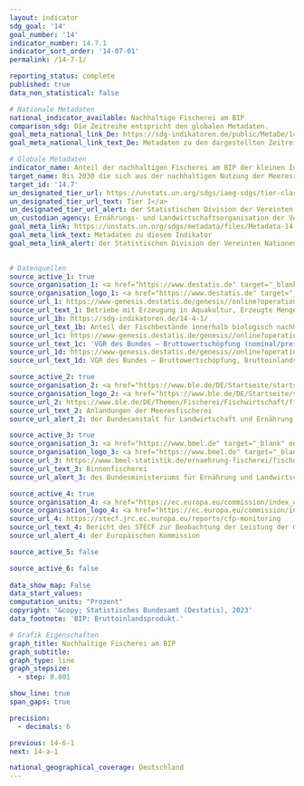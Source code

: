 ```yaml
---
layout: indicator    
sdg_goal: '14'    
goal_number: '14'    
indicator_number: 14.7.1    
indicator_sort_order: '14-07-01'    
permalink: /14-7-1/    

reporting_status: complete    
published: true    
data_non_statistical: false    

# Nationale Metadaten    
national_indicator_available: Nachhaltige Fischerei am BIP    
comparison_sdg: Die Zeitreihe entspricht den globalen Metadaten.    
goal_meta_national_link_De: https://sdg-indikatoren.de/public/MetaDe/14.7.1.pdf
goal_meta_national_link_text_De: Metadaten zu den dargestellten Zeitreihen    

# Globale Metadaten    
indicator_name: Anteil der nachhaltigen Fischerei am BIP der kleinen Inselentwicklungsländer, der am wenigsten entwickelten Länder und aller Länder    
target_name: Bis 2030 die sich aus der nachhaltigen Nutzung der Meeresressourcen ergebenden wirtschaftlichen Vorteile für die kleinen Inselentwicklungsländer und die am wenigsten entwickelten Länder erhöhen, namentlich durch nachhaltiges Management der Fischerei, der Aquakultur und des Tourismus    
target_id: '14.7'    
un_designated_tier_url: https://unstats.un.org/sdgs/iaeg-sdgs/tier-classification/'    
un_designated_tier_url_text: Tier I</a>    
un_designated_tier_url_alert: der Statistischen Division der Vereinten Nationen    
un_custodian_agency: Ernährungs- und Landwirtschaftsorganisation der Vereinten Nationen (FAO)<br>Weltüberwachungszentrum für Naturschutz der Vereinten Nationen (UNEP-WCMC)    
goal_meta_link: https://unstats.un.org/sdgs/metadata/files/Metadata-14-07-01.pdf    
goal_meta_link_text: Metadaten zu diesem Indikator    
goal_meta_link_alert: der Statistischen Division der Vereinten Nationen    
    

# Datenquellen
source_active_1: true
source_organisation_1: <a href="https://www.destatis.de" target="_blank"> Statistisches Bundesamt (Destatis) </a>
source_organisation_logo_1: <a href="https://www.destatis.de" target="_blank"><img src="https://sdg-indikatoren.de/public/OrgImgDe/destatis.png" alt="Logo destatis" style="height:60px; width:148px"/></a>
source_url_1: https://www-genesis.destatis.de/genesis//online?operation=table&code=41362-0001&bypass=true&language=de
source_url_text_1: Betriebe mit Erzeugung in Aquakultur, Erzeugte Menge
source_url_1b: https://sdg-indikatoren.de/14-4-1/
source_url_text_1b: Anteil der Fischbestände innerhalb biologisch nachhaltiger Grenzen
source_url_1c: https://www-genesis.destatis.de/genesis//online?operation=table&code=81000-0103&bypass=true&language=de
source_url_text_1c: 'VGR des Bundes – Bruttowertschöpfung (nominal/preisbereinigt): Wirtschaftsbereiche – GENESIS online 81000-0103'
source_url_1d: https://www-genesis.destatis.de/genesis//online?operation=table&code=81000-0001&bypass=true&language=de
source_url_text_1d: VGR des Bundes – Bruttowertschöpfung, Bruttoinlandsprodukt (nominal/preisbereinigt) – GENESIS online 81000-0001

source_active_2: true
source_organisation_2: <a href="https://www.ble.de/DE/Startseite/startseite_node.html" target="_blank" onclick="return confirm_alert('der Bundesanstalt für Landwirtschaft und Ernährung','De');"> Bundesanstalt für Landwirtschaft und Ernährung (BLE) </a>
source_organisation_logo_2: <a href="https://www.ble.de/DE/Startseite/startseite_node.html" target="_blank" onclick="return confirm_alert('der Bundesanstalt für Landwirtschaft und Ernährung','De');"><img src="https://sdg-indikatoren.de/public/OrgImgDe/ble.png" alt="Logo ble" style="height:60px; width:148px"/></a>
source_url_2: https://www.ble.de/DE/Themen/Fischerei/Fischwirtschaft/fischwirtschaft_node.html
source_url_text_2: Anlandungen der Meeresfischerei
source_url_alert_2: der Bundesanstalt für Landwirtschaft und Ernährung

source_active_3: true
source_organisation_3: <a href="https://www.bmel.de" target="_blank" onclick="return confirm_alert('des Bundesministeriums für Ernährung und Landwirtschaft','De');"> Bundesministerium für Ernährung und Landwirtschaft (BMEL) </a>
source_organisation_logo_3: <a href="https://www.bmel.de" target="_blank" onclick="return confirm_alert('des Bundesministeriums für Ernährung und Landwirtschaft','De');"><img src="https://sdg-indikatoren.de/public/OrgImgDe/bmel.png" alt="Logo bmel" style="height:60px; width:148px"/></a>
source_url_3: https://www.bmel-statistik.de/ernaehrung-fischerei/fischerei/aquakultur
source_url_text_3: Binnenfischerei
source_url_alert_3: des Bundesministeriums für Ernährung und Landwirtschaft

source_active_4: true
source_organisation_4: <a href="https://ec.europa.eu/commission/index_en" target="_blank" onclick="return confirm_alert('der Europäischen Kommission','De');"> Europäische Kommission </a>
source_organisation_logo_4: <a href="https://ec.europa.eu/commission/index_en" target="_blank" onclick="return confirm_alert('der Europäischen Kommission','De');"><img src="https://sdg-indikatoren.de/public/OrgImgDe/europeancommission.png" alt="Logo europeancommission" style="height:60px; width:148px"/></a>
source_url_4: https://stecf.jrc.ec.europa.eu/reports/cfp-monitoring
source_url_text_4: Bericht des STECF zur Beobachtung der Leistung der Gemeinsamen Fischereipolitik (nicht auf Deutsch verfügbar)
source_url_alert_4: der Europäischen Kommission

source_active_5: false

source_active_6: false
    
data_show_map: False    
data_start_values:     
computation_units: "Prozent"    
copyright: '&copy; Statistisches Bundesamt (Destatis), 2023'    
data_footnote: 'BIP: Bruttoinlandsprodukt.'    

# Grafik Eigenschaften    
graph_title: Nachhaltige Fischerei am BIP
graph_subtitle:     
graph_type: line
graph_stepsize: 
  - step: 0.001    

show_line: true
span_gaps: true

precision:
  - decimals: 6    

previous: 14-6-1    
next: 14-a-1    

national_geographical_coverage: Deutschland    
---
```


<span></span>